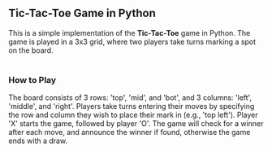 <h2>Tic-Tac-Toe Game in Python</h2>

This is a simple implementation of the <b>Tic-Tac-Toe</b> game in Python. The game is played in a 3x3 grid, where two players take turns marking a spot on the board. 
<br>
<br>
<h3>How to Play</h3>

  The board consists of 3 rows: 'top', 'mid', and 'bot', and 3 columns: 'left', 'middle', and 'right'.
  Players take turns entering their moves by specifying the row and column they wish to place their mark in (e.g., 'top left').
  Player 'X' starts the game, followed by player 'O'.
  The game will check for a winner after each move, and announce the winner if found, otherwise the game ends with a draw.

